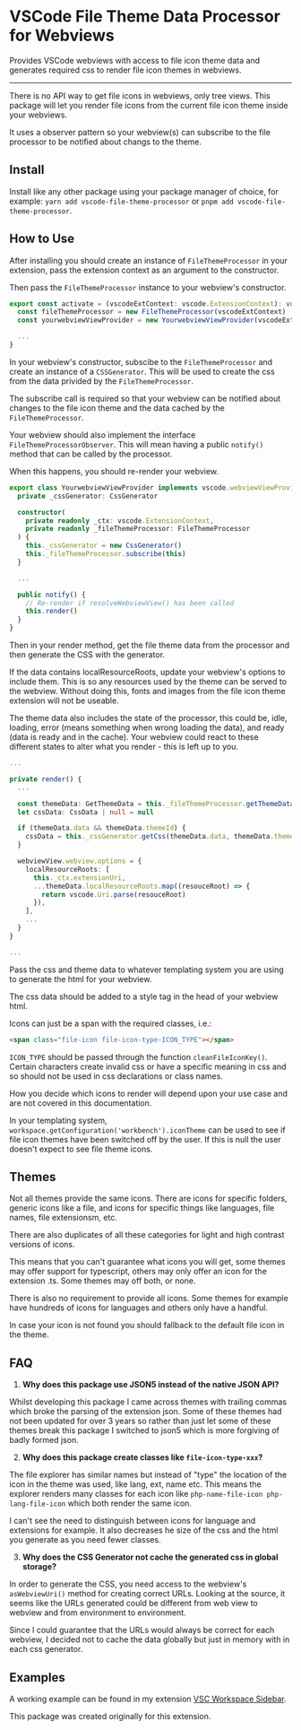 # VSCode File Theme Data Processor for Webviews

Provides VSCode webviews with access to file icon theme data and generates required css to render file icon themes in webviews.

---

There is no API way to get file icons in webviews, only tree views. This package will let you render file icons from the current file icon theme inside your webviews.

It uses a observer pattern so your webview(s) can subscribe to the file processor to be notified about changs to the theme.

## Install

Install like any other package using your package manager of choice, for example: `yarn add vscode-file-theme-processor` or `pnpm add vscode-file-theme-processor`.

## How to Use

After installing you should create an instance of `FileThemeProcessor` in your extension, pass the extension context as an argument to the constructor.

Then pass the `FileThemeProcessor` instance to your webview's constructor.

```typescript
export const activate = (vscodeExtContext: vscode.ExtensionContext): void => {
  const fileThemeProcessor = new FileThemeProcessor(vscodeExtContext)
  const yourwebviewViewProvider = new YourwebviewViewProvider(vscodeExtContext, fileThemeProcessor)

  ...
}
```

In your webview's constructor, subscibe to the `FileThemeProcessor` and create an instance of a `CSSGenerator`. This will be used to create the css from the data privided by the `FileThemeProcessor`.

The subscribe call is required so that your webview can be notified about changes to the file icon theme and the data cached by the `FileThemeProcessor`.

Your webview should also implement the interface `FileThemeProcessorObserver`. This will mean having a public `notify()` method that can be called by the processor.

When this happens, you should re-render your webview.

```typescript
export class YourwebviewViewProvider implements vscode.webviewViewProvider, FileThemeProcessorObserver {
  private _cssGenerator: CssGenerator

  constructor(
    private readonly _ctx: vscode.ExtensionContext,
    private readonly _fileThemeProcessor: FileThemeProcessor
  ) {
    this._cssGenerator = new CssGenerator()
    this._fileThemeProcessor.subscribe(this)
  }

  ...

  public notify() {
    // Re-render if resolveWebviewView() has been called
    this.render()
  }
}
```

Then in your render method, get the file theme data from the processor and then generate the CSS with the generator.

If the data contains localResourceRoots, update your webview's options to include them. This is so any resources used by the theme can be served to the webview. Without doing this, fonts and images from the file icon theme extension will not be useable.

The theme data also includes the state of the processor, this could be, idle, loading, error (means something when wrong loading the data), and ready (data is ready and in the cache). Your webview could react to these different states to alter what you render - this is left up to you.

```typescript
...

private render() {
  ...

  const themeData: GetThemeData = this._fileThemeProcessor.getThemeData()
  let cssData: CssData | null = null

  if (themeData.data && themeData.themeId) {
    cssData = this._cssGenerator.getCss(themeData.data, themeData.themeId, this._view.webview)
  }

  webviewView.webview.options = {
    localResourceRoots: [
      this._ctx.extensionUri,
      ...themeData.localResourceRoots.map((resouceRoot) => {
        return vscode.Uri.parse(resouceRoot)
      }),
    ],
    ...
  }
}

...
```

Pass the css and theme data to whatever templating system you are using to generate the html for your webview.

The css data should be added to a style tag in the head of your webview html.

Icons can just be a span with the required classes, i.e.:

```html
<span class="file-icon file-icon-type-ICON_TYPE"></span>
```

`ICON_TYPE` should be passed through the function `cleanFileIconKey()`. Certain characters create invalid css or have a specific meaning in css and so should not be used in css declarations or class names.

How you decide which icons to render will depend upon your use case and are not covered in this documentation.

In your templating system, `workspace.getConfiguration('workbench').iconTheme` can be used to see if file icon themes have been switched off by the user. If this is null the user doesn't expect to see file theme icons.

## Themes

Not all themes provide the same icons. There are icons for specific folders, generic icons like a file, and icons for specific things like languages, file names, file extensionsm, etc.

There are also duplicates of all these categories for light and high contrast versions of icons.

This means that you can't guarantee what icons you will get, some themes may offer support for typescript, others may only offer an icon for the extension .ts. Some themes may off both, or none.

There is also no requirement to provide all icons. Some themes for example have hundreds of icons for languages and others only have a handful.

In case your icon is not found you should fallback to the default file icon in the theme.

## FAQ

1. **Why does this package use JSON5 instead of the native JSON API?**

Whilst developing this package I came across themes with trailing commas which broke the parsing of the extension json. Some of these themes had not been updated for over 3 years so rather than just let some of these themes break this package I switched to json5 which is more forgiving of badly formed json.

2.  **Why does this package create classes like `file-icon-type-xxx`?**

The file explorer has similar names but instead of "type" the location of the icon in the theme was used, like lang, ext, name etc. This means the explorer renders many classes for each icon like `php-name-file-icon php-lang-file-icon` which both render the same icon.

I can't see the need to distinguish between icons for language and extensions for example. It also decreases he size of the css and the html you generate as you need fewer classes.

3. **Why does the CSS Generator not cache the generated css in global storage?**

In order to generate the CSS, you need access to the webview's `asWebviewUri()` method for creating correct URLs. Looking at the source, it seems like the URLs generated could be different from web view to webview and from environment to environment.

Since I could guarantee that the URLs would always be correct for each webview, I decided not to cache the data globally but just in memory with in each css generator.

## Examples

A working example can be found in my extension [VSC Workspace Sidebar](https://github.com/sketchbuch/vsc-workspace-sidebar).

This package was created originally for this extension.
